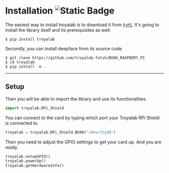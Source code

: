 
# Installation ![Static Badge](https://img.shields.io/badge/https%3A%2F%2Fgithub.com%2Ftroyalab-fatih%2FBG96_RASPBERY_PI) 

The easiest way to install troyalab is to download it from [`PyPI`](https://pypi.org/project/troyalab/). It's going to install the library itself and its prerequisites as well.

```shell
$ pip install troyalab
```

Secondly, you can install deepface from its source code.

```shell
$ git clone https://github.com/troyalab-fatih/BG96_RASPBERY_PI
$ cd troyalab
$ pip install -e .
```

----

 Setup 
----

Then you will be able to import the library and use its functionalities.

```python
import troyalab.RPi_Shield
```

You can connect to the card by typing which port your Troyalab RPi Shield is connected to.

```python
troyalab = troyalab.RPi_Shield.BG96("/dev/ttyS0")
```

Then you need to adjust the GPIO settings to get your card up.
And you are ready.
```python
troyalab.setupGPIO()
troyalab.powerUp()
troyalab.getHardwareInfo()
```
